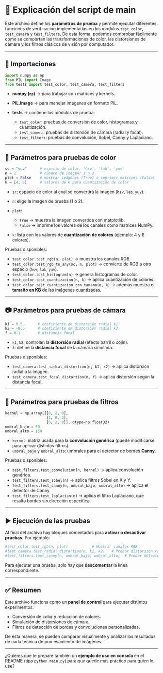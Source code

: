 # 📖 Explicación del script de main

Este archivo define los **parámetros de prueba** y permite ejecutar diferentes funciones de verificación implementadas en los módulos `test_color`, `test_camera` y `test_filters`.
De esta forma, podemos comprobar fácilmente cómo se comportan las transformaciones de color, las distorsiones de cámara y los filtros clásicos de visión por computador.

---

## 📌 Importaciones

```python
import numpy as np
from PIL import Image
from tests import test_color, test_camera, test_filters
```

* **numpy (`np`)** → para trabajar con matrices y kernels.
* **PIL.Image** → para manejar imágenes en formato PIL.
* **tests** → contiene los módulos de prueba:

  * `test_color`: pruebas de conversión de color, histogramas y cuantización.
  * `test_camera`: pruebas de distorsión de cámara (radial y focal).
  * `test_filters`: pruebas de convolución, Sobel, Canny y Laplaciano.

---

## 🎨 Parámetros para pruebas de color

```python
sc = "yuv"      # espacio de color: 'hsv', 'lab', 'yuv'
n = 2           # número de imagen: 1 o 2
plot = False    # mostrar imágenes (True) o imprimir matrices (False)
k = [4, 8]      # valores de k para cuantización de color
```

* `sc`: espacio de color al cual se convertirá la imagen (`hsv`, `lab`, `yuv`).
* `n`: elige la imagen de prueba (1 o 2).
* `plot`:

  * `True` → muestra la imagen convertida con matplotlib.
  * `False` → imprime los valores de los canales como matrices NumPy.
* `k`: lista con los valores de **cuantización de colores** (ejemplo: 4 y 8 colores).

Pruebas disponibles:

* `test_color.test_rgb(n, plot)` → muestra los canales RGB.
* `test_color.test_rgb_to_any(sc, n, plot)` → convierte de RGB a otro espacio (`hsv`, `lab`, `yuv`).
* `test_color.test_histogram(n)` → genera histogramas de color.
* `test_color.test_cuantizacion(n, k)` → aplica cuantización de colores.
* `test_color.test_cuantizacion_con_tamano(n, k)` → además muestra el **tamaño en KB** de las imágenes cuantizadas.

---

## 📷 Parámetros para pruebas de cámara

```python
k1 = 0.5       # coeficiente de distorsión radial k1
k2 = -0.5      # coeficiente de distorsión radial k2
f = 0.1        # distancia focal
```

* `k1`, `k2`: controlan la **distorsión radial** (efecto barril o cojín).
* `f`: define la **distancia focal** de la cámara simulada.

Pruebas disponibles:

* `test_camera.test_radial_distortion(n, k1, k2)` → aplica distorsión radial a la imagen.
* `test_camera.test_focal_distortion(n, f)` → aplica distorsión según la distancia focal.

---

## 🧩 Parámetros para pruebas de filtros

```python
kernel = np.array([[0, 2, 0],
                   [2, 8, 2],
                   [0, 2, 0]], dtype=np.float32)
umbral_bajo = 50
umbral_alto = 150
```

* `kernel`: matriz usada para la **convolución genérica** (puede modificarse para aplicar distintos filtros).
* `umbral_bajo` y `umbral_alto`: umbrales para el detector de bordes **Canny**.

Pruebas disponibles:

* `test_filters.test_convolucion(n, kernel)` → aplica convolución genérica.
* `test_filters.test_sobel(n)` → aplica filtros Sobel en X y Y.
* `test_filters.test_canny(n, umbral_bajo, umbral_alto)` → aplica el detector de Canny.
* `test_filters.test_laplacian(n)` → aplica el filtro Laplaciano, que resalta bordes sin dirección específica.

---

## ▶️ Ejecución de las pruebas

Al final del archivo hay bloques comentados para **activar o desactivar pruebas**.
Por ejemplo:

```python
#test_color.test_rgb(n, plot)           # Mostrar canales RGB
#test_camera.test_radial_distortion(n, k1, k2)   # Probar distorsión radial
#test_filters.test_canny(n, umbral_bajo, umbral_alto)  # Probar detector de Canny
```

Para ejecutar una prueba, solo hay que **descomentar** la línea correspondiente.

---

## ✅ Resumen

Este archivo funciona como un **panel de control** para ejecutar distintos experimentos:

* Conversión de color y reducción de colores.
* Simulación de distorsiones de cámara.
* Filtros de detección de bordes y convoluciones personalizadas.

De esta manera, se pueden comparar visualmente y analizar los resultados de cada técnica de procesamiento de imágenes.

---

¿Quieres que te prepare también un **ejemplo de uso en consola** en el README (tipo `python main.py`) para que quede más práctico para quien lo use?
